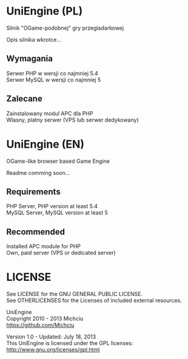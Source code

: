 UniEngine (PL)
==============

Silnik "OGame-podobnej" gry przegladarkowej  

Opis silnika wkrotce...

Wymagania
---------
Serwer PHP w wersji co najmniej 5.4  
Serwer MySQL w wersji co najmniej 5

Zalecane
--------
Zainstalowany modul APC dla PHP  
Wlasny, platny serwer (VPS lub serwer dedykowany)

UniEngine (EN)
==============

OGame-like browser based Game Engine  

Readme comming soon...

Requirements
------------
PHP Server, PHP version at least 5.4  
MySQL Server, MySQL version at least 5

Recommended
-----------
Installed APC module for PHP  
Own, paid server (VPS or dedicated server)

LICENSE
=======

See LICENSE for the GNU GENERAL PUBLIC LICENSE.  
See OTHERLICENSES for the Licenses of included external resources.  

UniEngine  
Copyright 2010 - 2013 Michciu  
https://github.com/Michciu  

Version 1.0 - Updated: July 18, 2013  
This UniEngine is licensed under the GPL licenses:  
  http://www.gnu.org/licenses/gpl.html
